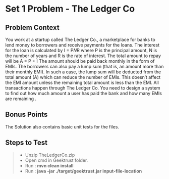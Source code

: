 Set 1 Problem - The Ledger Co
===========================

Problem Context
-------
You work at a startup called The Ledger Co., a marketplace for banks to lend money to borrowers and receive payments for the loans.
The interest for the loan is calculated by I = P*N*R where P is the principal amount, N is the number of years and R is the rate of interest. The total amount to repay will be A = P + I
The amount should be paid back monthly in the form of EMIs. The borrowers can also pay a lump sum (that is, an amount more than their monthly EMI). In such a case, the lump sum will be 
deducted from the total amount (A) which can reduce the number of EMIs. This doesn’t affect the EMI amount unless the remaining total amount is less than the EMI. All transactions happen through The Ledger Co.
You need to design a system to find out how much amount a user has paid the bank and how many EMIs are remaining .


Bonus Points
-------
The Solution also contains basic unit tests for the files.


Steps to Test
----

> - Unzip TheLedgerCo.zip
> - Open cmd in Geektrust folder.
> - Run : **mvn clean install**
> - Run : **java -jar ./target/geektrust.jar input-file-location**
